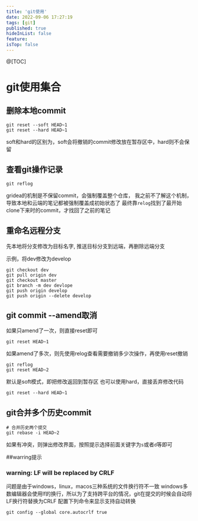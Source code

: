 ```yaml
---
title: 'git使用'
date: 2022-09-06 17:27:19
tags: [git]
published: true
hideInList: false
feature: 
isTop: false
---
```

@[TOC]

# git使用集合
## 删除本地commit
```
git reset --soft HEAD~1
git reset --hard HEAD~1
```

soft和hard的区别为，soft会将撤销的commit修改放在暂存区中，hard则不会保留 


## 查看git操作记录
```
git reflog
```
gridea的机制是不保留commit，会强制覆盖整个仓库，
我之前不了解这个机制，导致本地和云端的笔记都被强制覆盖成初始状态了
最终靠`relog`找到了最开始clone下来时的commit，才找回了之前的笔记


## 重命名远程分支
先本地将分支修改为目标名字, 推送目标分支到远端，再删除远端分支

示例，将dev修改为develop

```
git checkout dev
git pull origin dev
git checkout master
git branch -m dev devlope
git push origin develop
git push origin --delete develop
```

## git commit --amend取消
如果只amend了一次，则直接reset即可
```
git reset HEAD~1
```
如果amend了多次，则先使用relog查看需要撤销多少次操作，再使用reset撤销
```
git reflog
git reset HEAD~2
```
默认是soft模式，即把修改返回到暂存区
也可以使用hard，直接丢弃修改代码
```
git reset --hard HEAD~1
```

## git合并多个历史commit
```
# 合并历史两个提交
git rebase -i HEAD~2
```
如果有冲突，则弹出修改界面，按照提示选择前面关键字为`s`或者`d`等即可

##warring提示

### warning: LF will be replaced by CRLF
问题是由于windows，linux，macos三种系统的文件换行符不一致
windows多数编辑器会使用lf的换行，所以为了支持跨平台的情况，git在提交的时候会自动将LF换行符替换为CRLF
配置下列命令来显示支持自动转换 
```
git config --global core.autocrlf true
```
